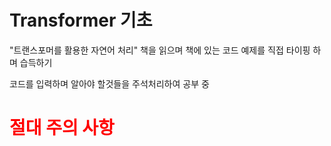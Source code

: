 # Transformer 기초

"트랜스포머를 활용한 자연어 처리" 책을 읽으며 책에 있는 코드 예제를 직접 타이핑 하며 습득하기

코드를 입력하며 알아야 할것들을 주석처리하여 공부 중

# <span style="color:red">절대 주의 사항</span>
